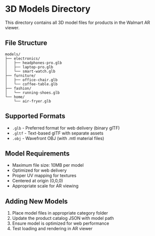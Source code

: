 # 3D Models Directory

This directory contains all 3D model files for products in the Walmart AR viewer.

## File Structure
```
models/
├── electronics/
│   ├── headphones-pro.glb
│   ├── laptop-pro.glb
│   └── smart-watch.glb
├── furniture/
│   ├── office-chair.glb
│   └── coffee-table.glb
├── fashion/
│   └── running-shoes.glb
└── home/
    └── air-fryer.glb
```

## Supported Formats
- `.glb` - Preferred format for web delivery (binary glTF)
- `.gltf` - Text-based glTF with separate assets
- `.obj` - Wavefront OBJ (with .mtl material files)

## Model Requirements
- Maximum file size: 10MB per model
- Optimized for web delivery
- Proper UV mapping for textures
- Centered at origin (0,0,0)
- Appropriate scale for AR viewing

## Adding New Models
1. Place model files in appropriate category folder
2. Update the product catalog JSON with model path
3. Ensure model is optimized for web performance
4. Test loading and rendering in AR viewer